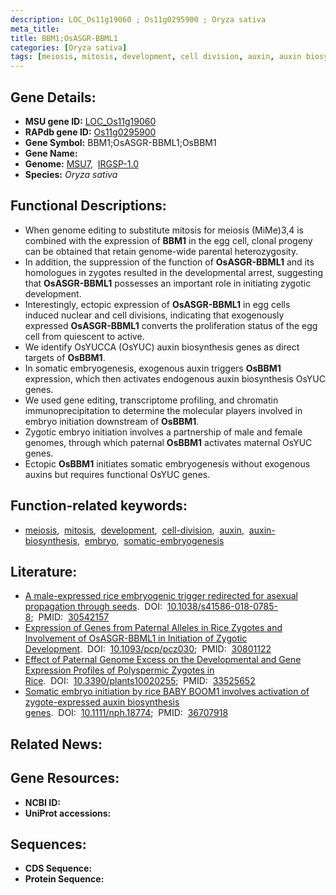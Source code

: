 ```yaml
---
description: LOC_Os11g19060 ; Os11g0295900 ; Oryza sativa
meta_title:
title: BBM1;OsASGR-BBML1
categories: [Oryza sativa]
tags: [meiosis, mitosis, development, cell division, auxin, auxin biosynthesis, embryo, somatic embryogenesis]
---
```


## Gene Details:
- **MSU gene ID:** [LOC_Os11g19060](http://rice.uga.edu/cgi-bin/ORF_infopage.cgi?orf=LOC_Os11g19060)  
- **RAPdb gene ID:** [Os11g0295900](https://rapdb.dna.affrc.go.jp/locus/?name=Os11g0295900)  
- **Gene Symbol:** BBM1;OsASGR-BBML1;OsBBM1
- **Gene Name:**
- **Genome:**  [MSU7](http://rice.uga.edu/),&nbsp;&nbsp;[IRGSP-1.0](https://rapdb.dna.affrc.go.jp/download/irgsp1.html)
- **Species:** *Oryza sativa*

## Functional Descriptions:
   - When genome editing to substitute mitosis for meiosis (MiMe)3,4 is combined with the expression of **BBM1** in the egg cell, clonal progeny can be obtained that retain genome-wide parental heterozygosity.
   - In addition, the suppression of the function of **OsASGR-BBML1** and its homologues in zygotes resulted in the developmental arrest, suggesting that **OsASGR-BBML1** possesses an important role in initiating zygotic development.
   - Interestingly, ectopic expression of **OsASGR-BBML1** in egg cells induced nuclear and cell divisions, indicating that exogenously expressed **OsASGR-BBML1** converts the proliferation status of the egg cell from quiescent to active.
   - We identify OsYUCCA (OsYUC) auxin biosynthesis genes as direct targets of **OsBBM1**.
   - In somatic embryogenesis, exogenous auxin triggers **OsBBM1** expression, which then activates endogenous auxin biosynthesis OsYUC genes.
   - We used gene editing, transcriptome profiling, and chromatin immunoprecipitation to determine the molecular players involved in embryo initiation downstream of **OsBBM1**.
   - Zygotic embryo initiation involves a partnership of male and female genomes, through which paternal **OsBBM1** activates maternal OsYUC genes.
   - Ectopic **OsBBM1** initiates somatic embryogenesis without exogenous auxins but requires functional OsYUC genes.

## Function-related keywords:
   - [meiosis](/tags/meiosis/),&nbsp;&nbsp;[mitosis](/tags/mitosis/),&nbsp;&nbsp;[development](/tags/development/),&nbsp;&nbsp;[cell-division](/tags/cell-division/),&nbsp;&nbsp;[auxin](/tags/auxin/),&nbsp;&nbsp;[auxin-biosynthesis](/tags/auxin-biosynthesis/),&nbsp;&nbsp;[embryo](/tags/embryo/),&nbsp;&nbsp;[somatic-embryogenesis](/tags/somatic-embryogenesis/)

## Literature:
   - [A male-expressed rice embryogenic trigger redirected for asexual propagation through seeds](https://www.doi.org/10.1038/s41586-018-0785-8).&nbsp;&nbsp;DOI:&nbsp;&nbsp;[10.1038/s41586-018-0785-8](https://www.doi.org/10.1038/s41586-018-0785-8);&nbsp;&nbsp;PMID:&nbsp;&nbsp;[30542157](https://pubmed.ncbi.nlm.nih.gov/30542157/)
   - [Expression of Genes from Paternal Alleles in Rice Zygotes and Involvement of OsASGR-BBML1 in Initiation of Zygotic Development](https://www.doi.org/10.1093/pcp/pcz030).&nbsp;&nbsp;DOI:&nbsp;&nbsp;[10.1093/pcp/pcz030](https://www.doi.org/10.1093/pcp/pcz030);&nbsp;&nbsp;PMID:&nbsp;&nbsp;[30801122](https://pubmed.ncbi.nlm.nih.gov/30801122/)
   - [Effect of Paternal Genome Excess on the Developmental and Gene Expression Profiles of Polyspermic Zygotes in Rice](https://www.doi.org/10.3390/plants10020255).&nbsp;&nbsp;DOI:&nbsp;&nbsp;[10.3390/plants10020255](https://www.doi.org/10.3390/plants10020255);&nbsp;&nbsp;PMID:&nbsp;&nbsp;[33525652](https://pubmed.ncbi.nlm.nih.gov/33525652/)
   - [Somatic embryo initiation by rice BABY BOOM1 involves activation of zygote-expressed auxin biosynthesis genes](https://www.doi.org/10.1111/nph.18774).&nbsp;&nbsp;DOI:&nbsp;&nbsp;[10.1111/nph.18774](https://www.doi.org/10.1111/nph.18774);&nbsp;&nbsp;PMID:&nbsp;&nbsp;[36707918](https://pubmed.ncbi.nlm.nih.gov/36707918/)

## Related News:

## Gene Resources:
- **NCBI ID:**  []()
- **UniProt accessions:** [](https://www.uniprot.org/uniprotkb//entry)

## Sequences:
- **CDS Sequence:**
- **Protein Sequence:**
